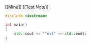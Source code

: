 [[Mine]]
[[Test Note]]


```c++
#include <iostream>

int main()
{
	std::cout << "Test" << std::endl;
}
```

